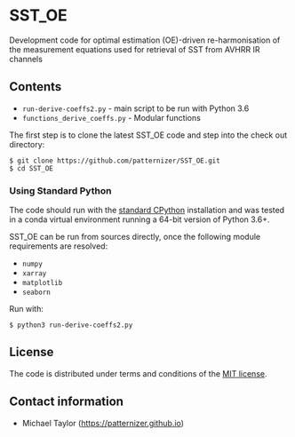 # SST_OE

Development code for optimal estimation (OE)-driven re-harmonisation of the measurement equations used for retrieval of SST from AVHRR IR channels

## Contents

* `run-derive-coeffs2.py` - main script to be run with Python 3.6
* `functions_derive_coeffs.py` - Modular functions

The first step is to clone the latest SST_OE code and step into the check out directory: 

    $ git clone https://github.com/patternizer/SST_OE.git
    $ cd SST_OE
    
### Using Standard Python 

The code should run with the [standard CPython](https://www.python.org/downloads/) installation and
was tested in a conda virtual environment running a 64-bit version of Python 3.6+.

SST_OE can be run from sources directly, once the following module requirements are resolved:

* `numpy`
* `xarray`
* `matplotlib`
* `seaborn`

Run with:

    $ python3 run-derive-coeffs2.py
        
## License

The code is distributed under terms and conditions of the [MIT license](https://opensource.org/licenses/MIT).

## Contact information

* Michael Taylor (https://patternizer.github.io)
